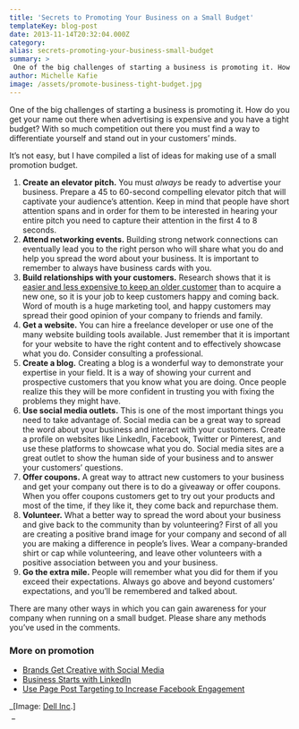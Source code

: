 ```yaml
---
title: 'Secrets to Promoting Your Business on a Small Budget'
templateKey: blog-post
date: 2013-11-14T20:32:04.000Z
category: 
alias: secrets-promoting-your-business-small-budget
summary: > 
 One of the big challenges of starting a business is promoting it. How do you get your name out there when advertising is expensive and you have a tight budget? With so much competition out there you must find a way to differentiate yourself and stand out in your customers’ minds.
author: Michelle Kafie
image: /assets/promote-business-tight-budget.jpg
---
```


One of the big challenges of starting a business is promoting it. How do you get your name out there when advertising is expensive and you have a tight budget? With so much competition out there you must find a way to differentiate yourself and stand out in your customers’ minds.

It’s not easy, but I have compiled a list of ideas for making use of a small promotion budget.

1.  **Create an elevator pitch.** You must _always_ be ready to advertise your business. Prepare a 45 to 60-second compelling elevator pitch that will captivate your audience’s attention. Keep in mind that people have short attention spans and in order for them to be interested in hearing your entire pitch you need to capture their attention in the first 4 to 8 seconds.
2.  **Attend networking events.** Building strong network connections can eventually lead you to the right person who will share what you do and help you spread the word about your business. It is important to remember to always have business cards with you.
3.  **Build relationships with your customers.** Research shows that it is [easier and less expensive to keep an older customer](http://econsultancy.com/us/blog/63303-almost-a-quarter-of-businesses-don-t-carry-out-any-relationship-marketing-report) than to acquire a new one, so it is your job to keep customers happy and coming back. Word of mouth is a huge marketing tool, and happy customers may spread their good opinion of your company to friends and family.
4.  **Get a website.** You can hire a freelance developer or use one of the many website building tools available. Just remember that it is important for your website to have the right content and to effectively showcase what you do. Consider consulting a professional.
5.  **Create a blog.** Creating a blog is a wonderful way to demonstrate your expertise in your field. It is a way of showing your current and prospective customers that you know what you are doing. Once people realize this they will be more confident in trusting you with fixing the problems they might have.
6.  **Use social media outlets.** This is one of the most important things you need to take advantage of. Social media can be a great way to spread the word about your business and interact with your customers. Create a profile on websites like LinkedIn, Facebook, Twitter or Pinterest, and use these platforms to showcase what you do. Social media sites are a great outlet to show the human side of your business and to answer your customers’ questions.
7.  **Offer coupons.** A great way to attract new customers to your business and get your company out there is to do a giveaway or offer coupons. When you offer coupons customers get to try out your products and most of the time, if they like it, they come back and repurchase them.
8.  **Volunteer.** What a better way to spread the word about your business and give back to the community than by volunteering? First of all you are creating a positive brand image for your company and second of all you are making a difference in people’s lives. Wear a company-branded shirt or cap while volunteering, and leave other volunteers with a positive association between you and your business.
9.  **Go the extra mile.** People will remember what you did for them if you exceed their expectations. Always go above and beyond customers’ expectations, and you’ll be remembered and talked about.

There are many other ways in which you can gain awareness for your company when running on a small budget. Please share any methods you’ve used in the comments.

### More on promotion

*   [Brands Get Creative with Social Media](/blog/07/17/2013/brands-get-creative-social-media)
*   [Business Starts with LinkedIn](/blog/12/12/2012/business-starts-linkedin)
*   [Use Page Post Targeting to Increase Facebook Engagement](/blog/12/19/2012/use-page-post-targeting-increase-facebook-engagement)

_\[Image: [Dell Inc](http://www.flickr.com/photos/31173559@N07/8535818590/in/photolist-e1hiu3-e1gJR3-e1bD16-e1bs2i-e1bkuk-e1brbB-e1gVn1-e1bcmk-e1h8tG-e1gVJE-e1brJi-e1h6J1-e1gUrf-e1cGFT-e1he5h-e1brjX-e1bAZT-e1bDaB-e1gTjs-e1gQtm-e1h7KW-e1bGzg-e1bCDK-e1bx66-e1bBmZ-e1bC8B-e1ba9T-e1bxrr-e1idVw-e1hh3b-e1hiK7-e1h785-8tUJsH-8tXQDf-cwi46J-cwi5BL-cwi6NU-cwi53A-cwi7vo-cwi2Mf-cwi1Wd-cwi5LJ-cwi2bo-cwi4ES-cwi339-cwi4fd-cwi3y7-cwi4pC-cwi5Zu-cwi2pu-cwi3fE).\]  
 _